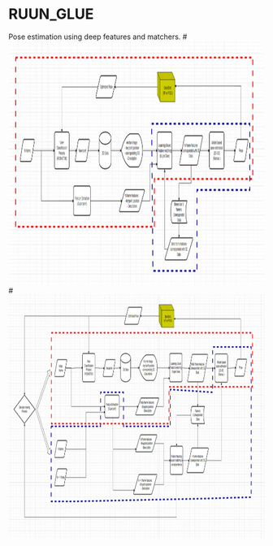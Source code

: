# RUUN_GLUE
Pose estimation using deep features and matchers.
#<img src="assets/20241115_arch_1.png" width="960" height="480">
#<img src="assets/20241115_arch_2.png" width="960" height="480">
